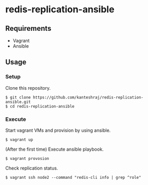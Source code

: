 # redis-replication-ansible

## Requirements

- Vagrant
- Ansible

## Usage

### Setup

Clone this repository.

    $ git clone https://github.com/kanteshraj/redis-replication-ansible.git
    $ cd redis-replication-ansible

### Execute

Start vagrant VMs and provision by using ansible.

    $ vagrant up

(After the first time) Execute ansible playbook.

    $ vagrant provosion

Check replication status.

    $ vagrant ssh node2 --command "redis-cli info | grep ^role"